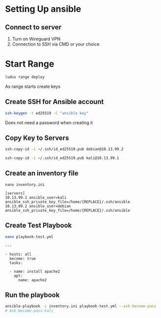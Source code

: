 # Setting Up ansible

## Connect to server
1. Turn on Wireguard VPN
2. Connection to SSH via CMD or your choice

# Start Range
```bash
ludus range deploy
```
As range starts create keys

## Create SSH for Ansible account
```bash
ssh-keygen -t ed25519 -C "ansible key"
```
Does not need a password when creating it

## Copy Key to Servers
```bash
ssh-copy-id -i ~/.ssh/id_ed25519.pub debian@10.13.99.2
```
```bash
ssh-copy-id -i ~/.ssh/id_ed25519.pub kali@10.13.99.1
```

## Create an inventory file
```
nano inventory.ini
```
```
[servers]
10.13.99.1 ansible_user=kali ansible_ssh_private_key_file=/home/{REPLACE}/.ssh/ansible
10.13.99.2 ansible_user=debian ansible_ssh_private_key_file=/home/{REPLACE}/.ssh/ansible
```

## Create Test Playbook
```bash
nano playbook-test.yml
```
```
---

- hosts: all
  become: true
  tasks:

  - name: install apache2
    apt:
      name: apache2
```

## Run the playbook
```bash
ansible-playbook -i inventory.ini playbook-test.yml --ask-become-pass
# Ask-become-pass:kali
```
